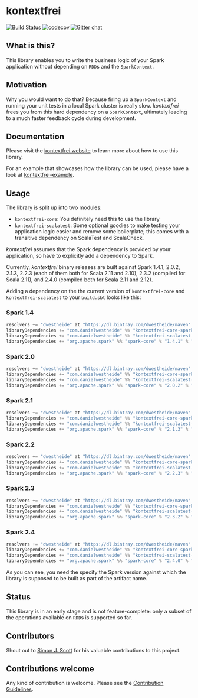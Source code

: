 # kontextfrei
[![Build Status](https://travis-ci.org/dwestheide/kontextfrei.svg?branch=master)](https://travis-ci.org/dwestheide/kontextfrei)
[![codecov](https://codecov.io/gh/dwestheide/kontextfrei/branch/master/graph/badge.svg)](https://codecov.io/gh/dwestheide/kontextfrei)
[![Gitter chat](https://badges.gitter.im/kontextfrei/gitter.png)](https://gitter.im/kontextfrei/Lobby)

## What is this?

This library enables you to write the business logic of your Spark application without depending on
`RDD`s and the `SparkContext`.

## Motivation

Why you would want to do that? Because firing up a `SparkContext`
and running your unit tests in a local Spark cluster is really slow. _kontextfrei_ frees you from
this hard dependency on a `SparkContext`, ultimately leading to a much faster feedback cycle during
development.

## Documentation

Please visit the [kontextfrei website](https://dwestheide.github.io/kontextfrei/index.html) to learn more about how to use this library.

For an example that showcases how the library can be used, please have a look at [kontextfrei-example](https://github.com/dwestheide/kontextfrei-example).

## Usage

The library is split up into two modules:

- `kontextfrei-core`: You definitely need this to use the library
- `kontextfrei-scalatest`: Some optional goodies to make testing your application logic easier and remove some boilerplate; this comes with a transitive dependency on ScalaTest and ScalaCheck.

_kontextfrei_ assumes that the Spark dependency is provided by your application, so have to explicitly add a dependency to Spark.

Currently, _kontextfrei_ binary releases are built against Spark 1.4.1, 2.0.2, 2.1.3, 2.2.3 (each of them both for Scala 2.11 and 2.10), 2.3.2 (compiled for Scala 2.11), and 2.4.0 (compiled both for Scala 2.11 and 2.12).

Adding a dependency on the the current version of `kontextfrei-core` and `kontextfrei-scalatest` to your `build.sbt` looks like this:

### Spark 1.4

```scala
resolvers += "dwestheide" at "https://dl.bintray.com/dwestheide/maven"
libraryDependencies += "com.danielwestheide" %% "kontextfrei-core-spark-1.4.1" % "0.8.0"
libraryDependencies += "com.danielwestheide" %% "kontextfrei-scalatest-spark-1.4.1" % "0.8.0" % "test,it"
libraryDependencies += "org.apache.spark" %% "spark-core" % "1.4.1" % "provided"
```

### Spark 2.0

```scala
resolvers += "dwestheide" at "https://dl.bintray.com/dwestheide/maven"
libraryDependencies += "com.danielwestheide" %% "kontextfrei-core-spark-2.0.2" % "0.8.0"
libraryDependencies += "com.danielwestheide" %% "kontextfrei-scalatest-spark-2.0.2" % "0.8.0" % "test,it"
libraryDependencies += "org.apache.spark" %% "spark-core" % "2.0.2" % "provided"
```

### Spark 2.1

```scala
resolvers += "dwestheide" at "https://dl.bintray.com/dwestheide/maven"
libraryDependencies += "com.danielwestheide" %% "kontextfrei-core-spark-2.1.3" % "0.8.0"
libraryDependencies += "com.danielwestheide" %% "kontextfrei-scalatest-spark-2.1.3" % "0.8.0" % "test,it"
libraryDependencies += "org.apache.spark" %% "spark-core" % "2.1.3" % "provided"
```

### Spark 2.2

```scala
resolvers += "dwestheide" at "https://dl.bintray.com/dwestheide/maven"
libraryDependencies += "com.danielwestheide" %% "kontextfrei-core-spark-2.2.3" % "0.8.0"
libraryDependencies += "com.danielwestheide" %% "kontextfrei-scalatest-spark-2.2.3" % "0.8.0" % "test,it"
libraryDependencies += "org.apache.spark" %% "spark-core" % "2.2.3" % "provided"
```

### Spark 2.3

```scala
resolvers += "dwestheide" at "https://dl.bintray.com/dwestheide/maven"
libraryDependencies += "com.danielwestheide" %% "kontextfrei-core-spark-2.3.2" % "0.8.0"
libraryDependencies += "com.danielwestheide" %% "kontextfrei-scalatest-spark-2.3.2" % "0.8.0" % "test,it"
libraryDependencies += "org.apache.spark" %% "spark-core" % "2.3.2" % "provided"
```

### Spark 2.4

```scala
resolvers += "dwestheide" at "https://dl.bintray.com/dwestheide/maven"
libraryDependencies += "com.danielwestheide" %% "kontextfrei-core-spark-2.4.0" % "0.8.0"
libraryDependencies += "com.danielwestheide" %% "kontextfrei-scalatest-spark-2.4.0" % "0.8.0" % "test,it"
libraryDependencies += "org.apache.spark" %% "spark-core" % "2.4.0" % "provided"
```

As you can see, you need the specify the Spark version against which the library is supposed to be built as part of the artifact name.

## Status

This library is in an early stage and is not feature-complete: only a subset of the operations available on `RDD`s is supported so far.

## Contributors

Shout out to [Simon J. Scott](https://github.com/simonjscott) for his valuable contributions to this project.

## Contributions welcome

Any kind of contribution is welcome. Please see the [Contribution Guidelines](https://github.com/dwestheide/kontextfrei/blob/master/CONTRIBUTING.md).
